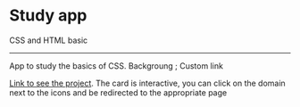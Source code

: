 # Study app 

CSS and HTML basic 

---
App to study the basics of CSS.
Backgroung ; Custom link 

[Link to see the project](https://camilebarros.github.io/CardBusiness/). The card is interactive, you can click on the domain next to the icons and be redirected to the appropriate page
